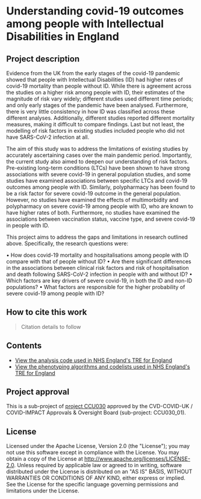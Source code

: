 # Understanding covid-19 outcomes among people with Intellectual Disabilities in England

## Project description

Evidence from the UK from the early stages of the covid-19 pandemic showed that people with Intellectual Disabilities (ID) had higher rates of covid-19 mortality than people without ID. While there is agreement across the studies on a higher risk among people with ID, their estimates of the magnitude of risk vary widely; different studies used different time periods; and only early stages of the pandemic have been analysed. Furthermore, there is very little consistency in how ID was classified across these different analyses. Additionally, different studies reported different mortality measures, making it difficult to compare findings. Last but not least, the modelling of risk factors in existing studies included people who did not have SARS-CoV-2 infection at all. 
           
The aim of this study was to address the limitations of existing studies by accurately ascertaining cases over the main pandemic period. Importantly, the current study also aimed to deepen our understanding of risk factors. Pre-existing long-term conditions (LTCs) have been shown to have strong associations with severe covid-19 in general population studies, and some studies have examined associations between specific LTCs and covid-19 outcomes among people with ID. Similarly, polypharmacy has been found to be a risk factor for severe covid-19 outcome in the general population. However, no studies have examined the effects of multimorbidity and polypharmacy on severe covid-19 among people with ID, who are known to have higher rates of both.  Furthermore, no studies have examined the associations between vaccination status, vaccine type, and severe covid-19 in people with ID. 

This project aims to address the gaps and limitations in research outlined above. Specifically, the research questions were: 

•	How does covid-19 mortality and hospitalisations among people with ID compare with that of people without ID?
•	Are there significant differences in the associations between clinical risk factors and risk of hospitalisation and death following SARS-CoV-2 infection in people with and without ID?
•	Which factors are key drivers of severe covid-19, in both the ID and non-ID populations?
•	What factors are responsible for the higher probability of severe covid-19 among people with ID?

## How to cite this work
> Citation details to follow

## Contents

* [View the analysis code used in NHS England's TRE for England](https://github.com/BHFDSC/CCU030_01/tree/main/code)
* [View the phenotyping algorithms and codelists used in NHS England's TRE for England](https://github.com/BHFDSC/CCU030_01/tree/main/phenotypes)

## Project approval

This is a sub-project of [project CCU030](https://github.com/BHFDSC/CCU030) approved by the CVD-COVID-UK / COVID-IMPACT Approvals & Oversight Board (sub-project: CCU030_01).

## License

Licensed under the Apache License, Version 2.0 (the "License"); you may not use this software except in compliance with the License. You may obtain a copy of the License at http://www.apache.org/licenses/LICENSE-2.0. Unless required by applicable law or agreed to in writing, software distributed under the License is distributed on an "AS IS" BASIS, WITHOUT WARRANTIES OR CONDITIONS OF ANY KIND, either express or implied. See the License for the specific language governing permissions and limitations under the License.
